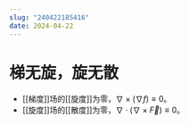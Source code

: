 ```yaml
---
slug: "240422185416"
date: 2024-04-22
---
```


# 梯无旋，旋无散

- [[梯度]]场的[[旋度]]为零，$\nabla \times (\nabla f) \equiv 0$。
- [[旋度]]场的[[散度]]为零，$\nabla \cdot (\nabla \times \vec{F}) \equiv 0$。
